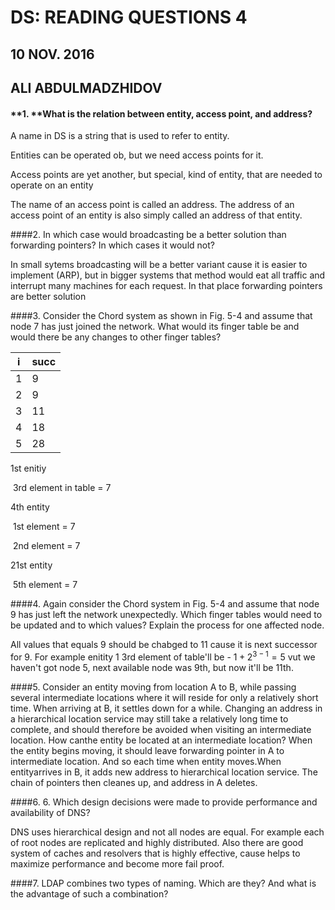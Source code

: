 # **DS: READING QUESTIONS 4**

## 10 NOV. 2016

## **ALI ABDULMADZHIDOV**

#### **1. **What is the relation between entity, access point, and address?

A name in DS is a string that is used to refer to entity.

Entities can be operated ob, but we need access points for it.

Access points are yet another, but special, kind of entity, that are needed to operate on an entity

The name of an access point is called an address. The address of an access point of an entity is also simply called an address of that entity.

####2. In which case would broadcasting be a better solution than forwarding pointers?  In which cases it would not?

In small sytems broadcasting will be a better variant cause it is easier to implement (ARP), but in bigger systems that method would eat all traffic and interrupt many machines for each request. In that place forwarding pointers are better solution

####3. Consider the Chord system as shown in Fig. 5-4 and assume that node 7 has just joined the network. What would its finger table be and would there be any changes to other finger tables?

| i    | succ |
| ---- | ---- |
| 1    | 9    |
| 2    | 9    |
| 3    | 11   |
| 4    | 18   |
| 5    | 28   |

1st enitiy

​	3rd element in table = 7

4th entity

​	1st element = 7

​	2nd element = 7

21st entity

​	5th  element = 7





####4. Again consider the Chord system in Fig. 5-4 and assume that node 9 has just left the network unexpectedly. Which finger tables would need to be updated and to which values? Explain the process for one affected node.

All values that equals 9 should be chabged to 11 cause it is next successor for 9.
For example enitity 1
3rd element of table'll be - $1+2^{3-1}=5$ vut we haven't got node 5, next available node was 9th, but now it'll be 11th.

####5. Consider an entity moving from location A to B, while passing several intermediate locations where it will reside for only a relatively short time. When arriving at B, it settles down for a while. Changing an address in a hierarchical location service may still take a relatively long time to complete, and should therefore be avoided when visiting an intermediate location. How canthe entity be located at an intermediate location? 
When the entity begins moving, it should leave forwarding pointer in A to intermediate location. And so each time when entity moves.When entityarrives in B, it adds new address to hierarchical location service. The chain of pointers then cleanes up, and address in A deletes.

####6. 6. Which design decisions were made to provide performance and availability of DNS?

DNS uses hierarchical design and not all nodes are equal. For example each of root nodes are replicated and highly distributed.
Also there are good system of caches and resolvers that is highly effective, cause helps to maximize performance and become more fail proof.

####7. LDAP combines two types of naming. Which are they? And what is the advantage of such a combination?